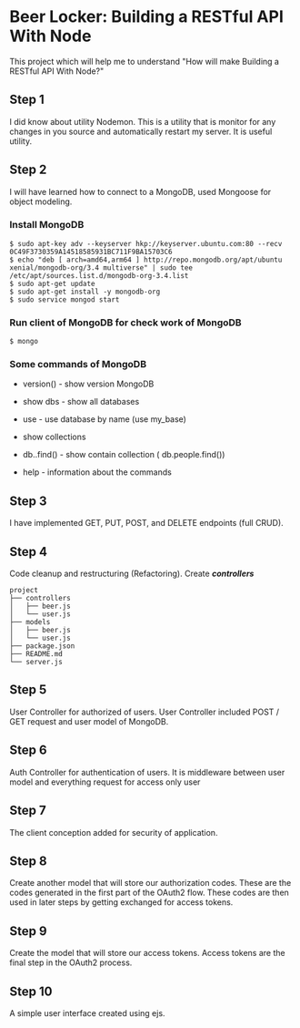 # Beer Locker: Building a RESTful API With Node

This project which will help me to understand "How will make Building a RESTful API With Node?"

## Step 1

I did know about utility  Nodemon. This is a utility that is monitor for any changes in you source and automatically restart my server. It is useful utility.

## Step 2

I will have learned how to connect to a MongoDB, used Mongoose for object modeling.

### Install MongoDB
```
$ sudo apt-key adv --keyserver hkp://keyserver.ubuntu.com:80 --recv 0C49F3730359A14518585931BC711F9BA15703C6
$ echo "deb [ arch=amd64,arm64 ] http://repo.mongodb.org/apt/ubuntu xenial/mongodb-org/3.4 multiverse" | sudo tee /etc/apt/sources.list.d/mongodb-org-3.4.list
$ sudo apt-get update
$ sudo apt-get install -y mongodb-org
$ sudo service mongod start
```
### Run client of MongoDB for check work of MongoDB
```
$ mongo
```
### Some commands of MongoDB

* version() - show version MongoDB

* show dbs - show all databases

* use <name> - use database by name (use my_base)

* show collections

* db.<collection name>.find() - show contain collection (
db.people.find())

* help - information about the commands

## Step 3
I have implemented GET, PUT, POST, and DELETE endpoints (full CRUD).

## Step 4

Code cleanup and restructuring (Refactoring). Create ***controllers***
```
project
├── controllers
│   ├── beer.js
│   └── user.js
├── models
│   ├── beer.js
│   └── user.js
├── package.json
├── README.md
└── server.js
```

## Step 5

User Controller for authorized of users. User Controller included POST / GET request and user model of MongoDB.

## Step 6

Auth Controller for authentication of users. It is middleware between user model and everything request for access only user

## Step 7

The client conception added for security of application.

## Step 8

Create another model that will store our authorization codes. These are the codes generated in the first part of the OAuth2 flow. These codes are then used in later steps by getting exchanged for access tokens.

## Step 9

Create the model that will store our access tokens. Access tokens are the final step in the OAuth2 process.

## Step 10

A simple user interface created using ejs.
